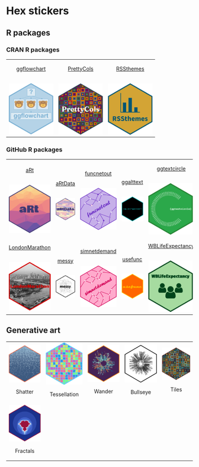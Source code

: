 # Hex stickers

## R packages

### CRAN R packages

<table>
<tr>
<td>
<a href="https://github.com/nrennie/ggflowchart"><p align="center">ggflowchart</p></a><br />
<img src="/ggflowchart/logo.png" width="120">
</td>
<td>
<a href="https://github.com/nrennie/PrettyCols"><p align="center">PrettyCols</p></a><br />
<img src="/PrettyCols/logo.png" width="120">
</td>
<td>
<a href="https://github.com/nrennie/RSSthemes"><p align="center">RSSthemes</p></a><br />
<img src="/RSSthemes/logo.png" width="120">
</td>
</tr>
</table>

### GitHub R packages

<table>
<tr>
<td>
<a href="https://github.com/nrennie/aRt"><p align="center">aRt</p></a><br />
<img src="/aRt/logo.png" width="120">
</td>
<td>
<a href="https://github.com/nrennie/aRtData"><p align="center">aRtData</p></a><br />
<img src="/aRtData/logo.png" width="120">
</td>
<td>
<a href="https://github.com/nrennie/funcnetout"><p align="center">funcnetout</p></a><br />
<img src="/funcnetout/logo.png" width="120">
</td>
<td>
<a href="https://github.com/nrennie/ggalttext"><p align="center">ggalttext</p></a><br />
<img src="/ggalttext/logo.png" width="120">
</td>
<td>
<a href="https://github.com/nrennie/ggtextcircle"><p align="center">ggtextcircle</p></a><br />
<img src="/ggtextcircle/logo.png" width="120">
</td>
</tr>
<tr>
<td>
<a href="https://github.com/nrennie/LondonMarathon"><p align="center">LondonMarathon</p></a><br />
<img src="/LondonMarathon/logo.png" width="120">
</td>
<td>
<a href="https://github.com/nrennie/messy"><p align="center">messy</p></a><br />
<img src="/messy/logo.png" width="120">
</td>
<td>
<a href="https://github.com/nrennie/simnetdemand"><p align="center">simnetdemand</p></a><br />
<img src="/simnetdemand/logo.png" width="120">
</td>
<td>
<a href="https://github.com/nrennie/usefunc"><p align="center">usefunc</p></a><br />
<img src="/usefunc/logo.png" width="120">
</td>
<td>
<a href="https://github.com/nrennie/WBLifeExpectancy"><p align="center">WBLifeExpectancy</p></a><br />
<img src="/WBLifeExpectancy/logo.png" width="120">
</td>
</tr>
</table>


## Generative art

<table>
<tr>
<td>
<img src="/Rtistry/shatter.png" width="120"><br /><p align="center">Shatter</p>
</td>
<td>
<img src="/Rtistry/random_tessellation.png" width="120"><br /><p align="center">Tessellation</p>
</td>
<td>
<img src="/Rtistry/wander.png" width="120"><br /><p align="center">Wander</p>
</td>
<td>
<img src="/Rtistry/bullseye.png" width="120"><br /><p align="center">Bullseye</p>
</td>
<td>
<img src="/Rtistry/tiles.png" width="120"><br /><p align="center">Tiles</p>
</td>
</tr>
<tr>
<td>
<img src="/Rtistry/fractals.png" width="120"><br /><p align="center">Fractals</p>
</td>
</tr>
</table>
